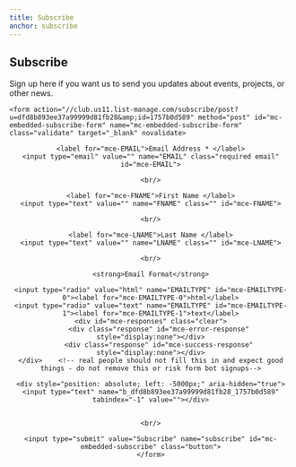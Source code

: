 ```yaml
---
title: Subscribe
anchor: subscribe
---
```

## Subscribe

Sign up here if you want us to send you updates about events, projects, or other news.

<!--End mc_embed_signup-->


	<form action="//club.us11.list-manage.com/subscribe/post?u=dfd8b893ee37a99999d81fb28&amp;id=1757b0d589" method="post" id="mc-embedded-subscribe-form" name="mc-embedded-subscribe-form" class="validate" target="_blank" novalidate>
<center>
	<!--<div class="indicates-required"><span class="asterisk">*</span> indicates required</div>-->

	<label for="mce-EMAIL">Email Address * </label>
	<input type="email" value="" name="EMAIL" class="required email" id="mce-EMAIL">

	<br/>

	<label for="mce-FNAME">First Name </label>
	<input type="text" value="" name="FNAME" class="" id="mce-FNAME">

	<br/>

	<label for="mce-LNAME">Last Name </label>
	<input type="text" value="" name="LNAME" class="" id="mce-LNAME">

	<br/>

	<strong>Email Format</strong>

	<input type="radio" value="html" name="EMAILTYPE" id="mce-EMAILTYPE-0"><label for="mce-EMAILTYPE-0">html</label>
	<input type="radio" value="text" name="EMAILTYPE" id="mce-EMAILTYPE-1"><label for="mce-EMAILTYPE-1">text</label>
	<div id="mce-responses" class="clear">
		<div class="response" id="mce-error-response" style="display:none"></div>
		<div class="response" id="mce-success-response" style="display:none"></div>
	</div>    <!-- real people should not fill this in and expect good things - do not remove this or risk form bot signups-->

	<div style="position: absolute; left: -5000px;" aria-hidden="true"><input type="text" name="b_dfd8b893ee37a99999d81fb28_1757b0d589" tabindex="-1" value=""></div>


	<br/>

	<input type="submit" value="Subscribe" name="subscribe" id="mc-embedded-subscribe" class="button">
	</form>
</center>


<!--End mc_embed_signup-->

